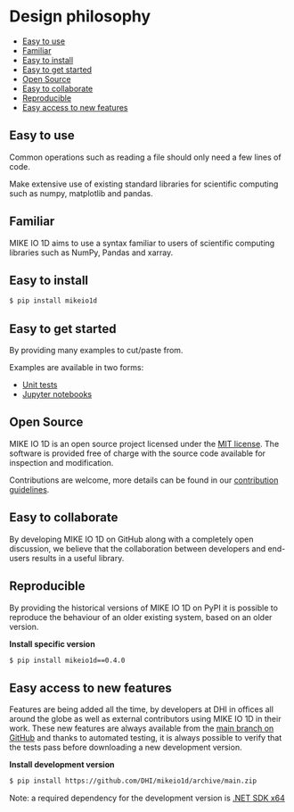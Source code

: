 # Design philosophy

* [Easy to use](#easy-to-use)
* [Familiar](#familiar)
* [Easy to install](#easy-to-install)
* [Easy to get started](#easy-to-get-started)
* [Open Source​](#open-source)
* [Easy to collaborate​](#easy-to-collaborate)
* [Reproducible](#reproducible)
* [Easy access to new features](#easy-access-to-new-features)


## Easy to use

Common operations such as reading a file should only need a few lines of code.

Make extensive use of existing standard libraries for scientific computing such as numpy, matplotlib and pandas.


## Familiar

MIKE IO 1D aims to use a syntax familiar to users of scientific computing libraries such as NumPy, Pandas and xarray.

## Easy to install

```bash
$ pip install mikeio1d
```

## Easy to get started
By providing many examples to cut/paste from.

Examples are available in two forms:

* [Unit tests](https://github.com/DHI/mikeio1d/tree/main/tests)
* [Jupyter notebooks](https://nbviewer.jupyter.org/github/DHI/mikeio1d/tree/main/notebooks/)

## Open Source​
MIKE IO 1D is an open source project licensed under the [MIT license](https://github.com/DHI/mikeio1d/blob/main/LICENSE).
The software is provided free of charge with the source code available for inspection and modification.

Contributions are welcome, more details can be found in our [contribution guidelines](https://github.com/DHI/mikeio1d/blob/main/CONTRIBUTING.md).

## Easy to collaborate
By developing MIKE IO 1D on GitHub along with a completely open discussion, we believe that the collaboration between developers and end-users results in a useful library.

## Reproducible
By providing the historical versions of MIKE IO 1D on PyPI it is possible to reproduce the behaviour of an older existing system, based on an older version.

**Install specific version**

```bash
$ pip install mikeio1d==0.4.0
```

## Easy access to new features
Features are being added all the time, by developers at DHI in offices all around the globe as well as external contributors using MIKE IO 1D in their work.
These new features are always available from the [main branch on GitHub](https://github.com/DHI/mikeio1d) and thanks to automated testing, it is always possible to verify that the tests pass before downloading a new development version.

**Install development version**

```bash
$ pip install https://github.com/DHI/mikeio1d/archive/main.zip
```

Note: a required dependency for the development version is [.NET SDK x64](https://dotnet.microsoft.com/en-us/download)
